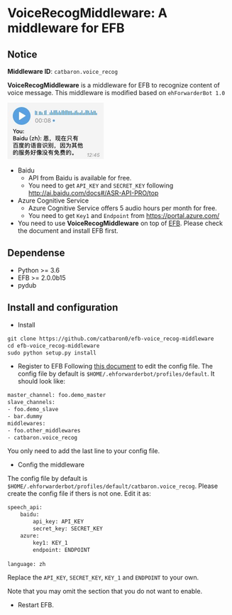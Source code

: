 # VoiceRecogMiddleware: A middleware for EFB 

## Notice

**Middleware ID**: `catbaron.voice_recog`

**VoiceRecogMiddleware** is a middleware for EFB to recognize content of voice message.
This middleware is modified based on `ehForwarderBot 1.0`

![example](./example.jpg)

- Baidu
    -  API from Baidu is available for free. 
    -  You need to get `API_KEY` and `SECRET_KEY` following
    http://ai.baidu.com/docs#/ASR-API-PRO/top
- Azure Cognitive Service
    - Azure Cognitive Service offers 5 audio hours per month for free.
    - You need to get `Key1` and `Endpoint` from https://portal.azure.com/
-  You need to use **VoiceRecogMiddleware** on top of
   [EFB](https://ehforwarderbot.readthedocs.io). Please check the
   document and install EFB first.

## Dependense
* Python >= 3.6
* EFB >= 2.0.0b15
* pydub

## Install and configuration

* Install 
```
git clone https://github.com/catbaron0/efb-voice_recog-middleware
cd efb-voice_recog-middleware
sudo python setup.py install
```
* Register to EFB
Following [this document](https://ehforwarderbot.readthedocs.io/en/latest/getting-started.html) to edit the config file. The config file by default is `$HOME/.ehforwarderbot/profiles/default`. It should look like:

```
master_channel: foo.demo_master
slave_channels:
- foo.demo_slave
- bar.dummy
middlewares:
- foo.other_middlewares
- catbaron.voice_recog
```

You only need to add the last line to your config file.

* Config the middleware

The config file by default is `$HOME/.ehforwarderbot/profiles/default/catbaron.voice_recog`.
Please create the config file if thers is not one.  Edit it as:

```
speech_api:
    baidu:
        api_key: API_KEY
        secret_key: SECRET_KEY
    azure:
        key1: KEY_1
        endpoint: ENDPOINT

language: zh
```

Replace the `API_KEY`, `SECRET_KEY`, `KEY_1` and `ENDPOINT` to your own.

Note that you may omit the section that you do not want to enable.

* Restart EFB.
